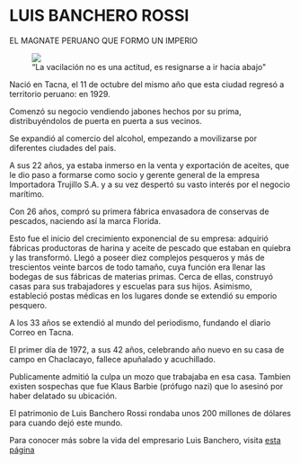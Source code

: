 <DOCTYPE html>
<html lang='en'>
<head>
  <meta charset='utf=8'>
  <meta name='viewport' content='width=device-width, inital scale=1.0'>
  <title>Luis Banchero Rossi | Tributo</title>
  <link href='styles.css' rel='sylesheet'>
</head>
<body>
<main id='main'>
  <div class='header'>
    <h1 id='title'>LUIS BANCHERO ROSSI</h1>
    <p id='subtitle'>EL MAGNATE PERUANO QUE FORMO UN IMPERIO</p>
    <figure id='img-div'>
      <img id='image' src='https://i.ibb.co/HptGGNkc/luis-banchero-rossi.png' rel='aura'>
      <figcaption id='img-caption'>“La vacilación no es una actitud, es resignarse a ir hacia abajo"</figcaption>
    </div>
  <div id='tribute-info'>
       <p>Nació en Tacna, el 11 de octubre del mismo año que esta ciudad regresó a territorio peruano: en 1929.</p>
    <p>Comenzó su negocio vendiendo jabones hechos por su prima, distribuyéndolos de puerta en puerta a sus vecinos.</p>
    <p>Se expandió al comercio del alcohol, empezando a movilizarse por diferentes ciudades del pais.</p>
    <p>A sus 22 años, ya estaba inmerso en la venta y exportación de aceites, que le dio paso a formarse como socio y gerente general de la empresa Importadora Trujillo S.A. y a su vez despertó su vasto interés por el negocio marítimo.</p>
    <p>Con 26 años, compró su primera fábrica envasadora de conservas de pescados, naciendo así la marca Florida.</p>
    <p>Esto fue el inicio del crecimiento exponencial de su empresa: adquirió fábricas productoras de harina y aceite de pescado que estaban en quiebra y las transformó. Llegó a poseer diez complejos pesqueros y más de trescientos veinte barcos de todo tamaño, cuya función era llenar las bodegas de sus fábricas de materias primas. Cerca de ellas, construyó casas para sus trabajadores y escuelas para sus hijos. Asimismo, estableció postas médicas en los lugares donde se extendió su emporio pesquero.</p>
    <p>A los 33 años se extendió al mundo del periodismo, fundando el diario Correo en Tacna.</p>
    <p>El primer día de 1972, a sus 42 años, celebrando año nuevo en su casa de campo en Chaclacayo, fallece apuñalado y acuchillado.</p>
    <p>Publicamente admitió la culpa un mozo que trabajaba en esa casa. Tambien existen sospechas que fue Klaus Barbie (prófugo nazi) que lo asesinó por haber delatado su ubicación.</p>
    <p>El patrimonio de Luis Banchero Rossi rondaba unos 200 millones de dólares para cuando dejó este mundo.</p>
</div>

<p id='footer'>Para conocer más sobre la vida del empresario Luis Banchero, visita <a id='tribute-link' target='_blank' href='https://ilmessaggeroip.com/descendientes-italianos/luis-banchero-rossi/'>esta página</a></p>

</main>
</body>
</html>
